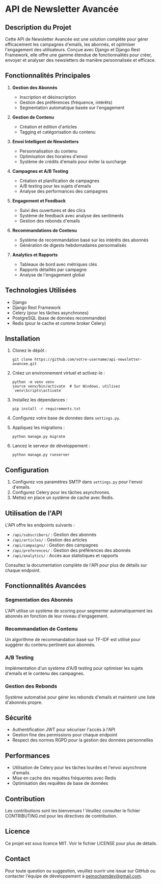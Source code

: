 
# API de Newsletter Avancée

## Description du Projet

Cette API de Newsletter Avancée est une solution complète pour gérer efficacement les campagnes d'emails, les abonnés, et optimiser l'engagement des utilisateurs. Conçue avec Django et Django Rest Framework, elle offre une gamme étendue de fonctionnalités pour créer, envoyer et analyser des newsletters de manière personnalisée et efficace.

## Fonctionnalités Principales

1. **Gestion des Abonnés**
   - Inscription et désinscription
   - Gestion des préférences (fréquence, intérêts)
   - Segmentation automatique basée sur l'engagement

2. **Gestion de Contenu**
   - Création et édition d'articles
   - Tagging et catégorisation du contenu

3. **Envoi Intelligent de Newsletters**
   - Personnalisation du contenu
   - Optimisation des horaires d'envoi
   - Système de crédits d'emails pour éviter la surcharge

4. **Campagnes et A/B Testing**
   - Création et planification de campagnes
   - A/B testing pour les sujets d'emails
   - Analyse des performances des campagnes

5. **Engagement et Feedback**
   - Suivi des ouvertures et des clics
   - Système de feedback avec analyse des sentiments
   - Gestion des rebonds d'emails

6. **Recommandations de Contenu**
   - Système de recommandation basé sur les intérêts des abonnés
   - Génération de digests hebdomadaires personnalisés

7. **Analytics et Rapports**
   - Tableaux de bord avec métriques clés
   - Rapports détaillés par campagne
   - Analyse de l'engagement global

## Technologies Utilisées

- Django
- Django Rest Framework
- Celery (pour les tâches asynchrones)
- PostgreSQL (base de données recommandée)
- Redis (pour le cache et comme broker Celery)

## Installation

1. Clonez le dépôt :
   ```
   git clone https://github.com/votre-username/api-newsletter-avancee.git
   ```

2. Créez un environnement virtuel et activez-le :
   ```
   python -m venv venv
   source venv/bin/activate  # Sur Windows, utilisez `venv\Scripts\activate`
   ```

3. Installez les dépendances :
   ```
   pip install -r requirements.txt
   ```

4. Configurez votre base de données dans `settings.py`.

5. Appliquez les migrations :
   ```
   python manage.py migrate
   ```

6. Lancez le serveur de développement :
   ```
   python manage.py runserver
   ```

## Configuration

1. Configurez vos paramètres SMTP dans `settings.py` pour l'envoi d'emails.
2. Configurez Celery pour les tâches asynchrones.
3. Mettez en place un système de cache avec Redis.

## Utilisation de l'API

L'API offre les endpoints suivants :

- `/api/subscribers/` : Gestion des abonnés
- `/api/articles/` : Gestion des articles
- `/api/campaigns/` : Gestion des campagnes
- `/api/preferences/` : Gestion des préférences des abonnés
- `/api/analytics/` : Accès aux statistiques et rapports

Consultez la documentation complète de l'API pour plus de détails sur chaque endpoint.

## Fonctionnalités Avancées

### Segmentation des Abonnés
L'API utilise un système de scoring pour segmenter automatiquement les abonnés en fonction de leur niveau d'engagement.

### Recommandation de Contenu
Un algorithme de recommandation basé sur TF-IDF est utilisé pour suggérer du contenu pertinent aux abonnés.

### A/B Testing
Implémentation d'un système d'A/B testing pour optimiser les sujets d'emails et le contenu des campagnes.

### Gestion des Rebonds
Système automatisé pour gérer les rebonds d'emails et maintenir une liste d'abonnés propre.

## Sécurité

- Authentification JWT pour sécuriser l'accès à l'API
- Gestion fine des permissions pour chaque endpoint
- Respect des normes RGPD pour la gestion des données personnelles

## Performances

- Utilisation de Celery pour les tâches lourdes et l'envoi asynchrone d'emails
- Mise en cache des requêtes fréquentes avec Redis
- Optimisation des requêtes de base de données

## Contribution

Les contributions sont les bienvenues ! Veuillez consulter le fichier CONTRIBUTING.md pour les directives de contribution.

## Licence

Ce projet est sous licence MIT. Voir le fichier LICENSE pour plus de détails.

## Contact

Pour toute question ou suggestion, veuillez ouvrir une issue sur GitHub ou contacter l'équipe de développement à pemochamdev@gmail.com.


